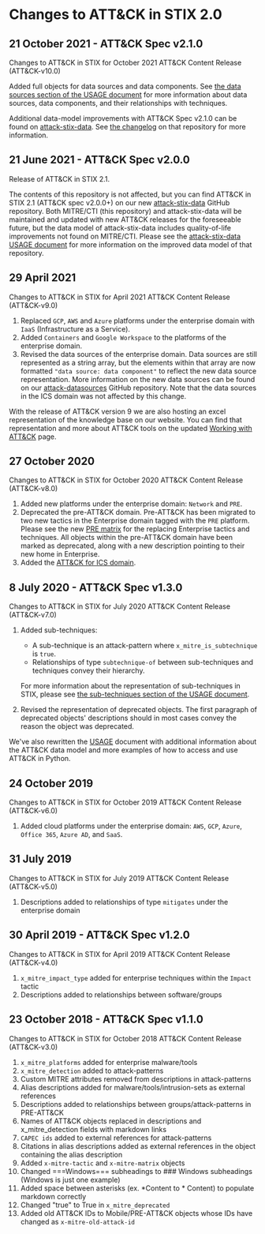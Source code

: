 
# Changes to ATT&CK in STIX 2.0
## 21 October 2021 - ATT&CK Spec v2.1.0
Changes to ATT&CK in STIX for October 2021 ATT&CK Content Release (ATT&CK-v10.0)

Added full objects for data sources and data components. See [the data sources section of the USAGE document](https://github.com/mitre/cti/blob/master/USAGE.md#data-sources-and-data-components) for more information about data sources, data components, and their relationships with techniques.

Additional data-model improvements with ATT&CK Spec v2.1.0 can be found on [attack-stix-data](https://github.com/mitre-attack/attack-stix-data). See [the changelog](https://github.com/mitre-attack/attack-stix-data/blob/master/CHANGELOG.md) on that repository for more information.

## 21 June 2021 - ATT&CK Spec v2.0.0
Release of ATT&CK in STIX 2.1.

The contents of this repository is not affected, but you can find ATT&CK in STIX 2.1 (ATT&CK spec v2.0.0+) on our new [attack-stix-data](https://github.com/mitre-attack/attack-stix-data) GitHub repository. Both MITRE/CTI (this repository) and attack-stix-data will be maintained and updated with new ATT&CK releases for the foreseeable future, but the data model of attack-stix-data includes quality-of-life improvements not found on MITRE/CTI. Please see the [attack-stix-data USAGE document](https://github.com/mitre-attack/attack-stix-data) for more information on the improved data model of that repository.

## 29 April 2021
Changes to ATT&CK in STIX for April 2021 ATT&CK Content Release (ATT&CK-v9.0)

1. Replaced `GCP`, `AWS` and `Azure` platforms under the enterprise domain with `IaaS` (Infrastructure as a Service).
2. Added `Containers` and `Google Workspace` to the platforms of the enterprise domain.
3. Revised the data sources of the enterprise domain. Data sources are still represented as a string array, but the elements within that array are now formatted `"data source: data component"` to reflect the new data source representation. More information on the new data sources can be found on our [attack-datasources](https://github.com/mitre-attack/attack-datasources) GitHub repository. Note that the data sources in the ICS domain was not affected by this change.

With the release of ATT&CK version 9 we are also hosting an excel representation of the knowledge base on our website. You can find that representation and more about ATT&CK tools on the updated [Working with ATT&CK](https://attack.mitre.org/resources/working-with-attack/) page.

## 27 October 2020
Changes to ATT&CK in STIX for October 2020 ATT&CK Content Release (ATT&CK-v8.0)

1. Added new platforms under the enterprise domain: `Network` and `PRE`.
2. Deprecated the pre-ATT&CK domain. Pre-ATT&CK has been migrated to two new tactics in the Enterprise domain tagged with the `PRE` platform. Please see the new [PRE matrix](https://attack.mitre.org/matrices/enterprise/PRE/) for the replacing Enterprise tactics and techniques. All objects within the pre-ATT&CK domain have been marked as deprecated, along with a new description pointing to their new home in Enterprise.
3. Added the [ATT&CK for ICS domain](ics-attack).

## 8 July 2020 - ATT&CK Spec v1.3.0
Changes to ATT&CK in STIX for July 2020 ATT&CK Content Release (ATT&CK-v7.0)

1. Added sub-techniques:
    - A sub-technique is an attack-pattern where `x_mitre_is_subtechnique` is `true`. 
    - Relationships of type `subtechnique-of` between sub-techniques and techniques convey their hierarchy.

   For more information about the representation of sub-techniques in STIX, please see [the sub-techniques section of the USAGE document](USAGE.md#sub-techniques). 
2. Revised the representation of deprecated objects. The first paragraph of deprecated objects' descriptions should in most cases convey the reason the object was deprecated.

We've also rewritten the [USAGE](USAGE.md) document with additional information about the ATT&CK data model and more examples of how to access and use ATT&CK in Python.

## 24 October 2019
Changes to ATT&CK in STIX for October 2019 ATT&CK Content Release (ATT&CK-v6.0)
1. Added cloud platforms under the enterprise domain: `AWS`, `GCP`, `Azure`, `Office 365`, `Azure AD`, and `SaaS`.

## 31 July 2019
Changes to ATT&CK in STIX for July 2019 ATT&CK Content Release (ATT&CK-v5.0)
1. Descriptions added to relationships of type `mitigates` under the enterprise domain 

## 30 April 2019 - ATT&CK Spec v1.2.0
Changes to ATT&CK in STIX for April 2019 ATT&CK Content Release (ATT&CK-v4.0)
1. `x_mitre_impact_type` added for enterprise techniques within the `Impact` tactic
2. Descriptions added to relationships between software/groups

## 23 October 2018 - ATT&CK Spec v1.1.0
Changes to ATT&CK in STIX for October 2018 ATT&CK Content Release (ATT&CK-v3.0)

1. `x_mitre_platforms` added for enterprise malware/tools
2. `x_mitre_detection` added to attack-patterns
3. Custom MITRE attributes removed from descriptions in attack-patterns
4. Alias descriptions added for malware/tools/intrusion-sets as external references
5. Descriptions added to relationships between groups/attack-patterns in PRE-ATT&CK
6. Names of ATT&CK objects replaced in descriptions and x_mitre_detection fields with markdown links
7. `CAPEC ids` added to external references for attack-patterns
8. Citations in alias descriptions added as external references in the object containing the alias description
9. Added `x-mitre-tactic` and `x-mitre-matrix` objects
10. Changed ===Windows=== subheadings to ### Windows subheadings (Windows is just one example)
11. Added space between asterisks (ex. *Content to * Content) to populate markdown correctly
12. Changed "true" to True in `x_mitre_deprecated`
13. Added old ATT&CK IDs to Mobile/PRE-ATT&CK objects whose IDs have changed as `x-mitre-old-attack-id`